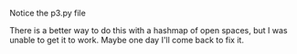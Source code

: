 Notice the p3.py file

There is a better way to do this with a hashmap of open spaces, but I was unable to get it to work. Maybe one day I'll come back to fix it.
